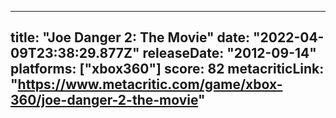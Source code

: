 
---
title: "Joe Danger 2: The Movie"
date: "2022-04-09T23:38:29.877Z"
releaseDate: "2012-09-14"
platforms: ["xbox360"]
score: 82
metacriticLink: "https://www.metacritic.com/game/xbox-360/joe-danger-2-the-movie"
---
